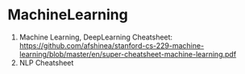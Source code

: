 # MachineLearning 

1. Machine Learning, DeepLearning Cheatsheet: https://github.com/afshinea/stanford-cs-229-machine-learning/blob/master/en/super-cheatsheet-machine-learning.pdf
2. NLP Cheatsheet

